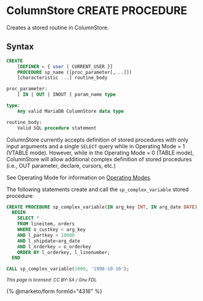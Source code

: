 # ColumnStore CREATE PROCEDURE

Creates a stored routine in ColumnStore.

## Syntax

```sql
CREATE
    [DEFINER = { user | CURRENT_USER }]
    PROCEDURE sp_name ([proc_parameter[,...]])
    [characteristic ...] routine_body

proc_parameter:
    [ IN | OUT | INOUT ] param_name type

type:
    Any valid MariaDB ColumnStore data type

routine_body:
    Valid SQL procedure statement
```

ColumnStore currently accepts definition of stored procedures with only input arguments and a single `SELECT` query while in Operating Mode = 1 (VTABLE mode). However, while in the Operating Mode = 0 (TABLE mode), ColumnStore will allow additional complex definition of stored procedures (i.e., OUT parameter, declare, cursors, etc.)

See Operating Mode for information on [Operating Modes](../columnstore-operating-mode.md).

The following statements create and call the `sp_complex_variable` stored procedure:

```sql
CREATE PROCEDURE sp_complex_variable(IN arg_key INT, IN arg_date DATE)
  BEGIN
    SELECT *
    FROM lineitem, orders
    WHERE o_custkey < arg_key
    AND l_partkey < 10000
    AND l_shipdate>arg_date
    AND l_orderkey = o_orderkey
    ORDER BY l_orderkey, l_linenumber;
  END

CALL sp_complex_variable(1000, '1998-10-10');
```

<sub>_This page is licensed: CC BY-SA / Gnu FDL_</sub>

{% @marketo/form formId="4316" %}
